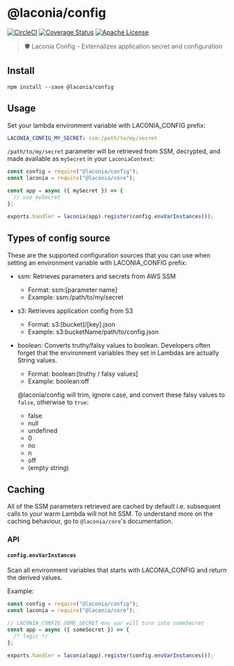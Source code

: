 # @laconia/config

[![CircleCI](https://circleci.com/gh/ceilfors/laconia/tree/master.svg?style=shield)](https://circleci.com/gh/ceilfors/laconia/tree/master)
[![Coverage Status](https://coveralls.io/repos/github/ceilfors/laconia/badge.svg?branch=master)](https://coveralls.io/github/ceilfors/laconia?branch=master)
[![Apache License](https://img.shields.io/badge/license-Apache-blue.svg)](LICENSE)

> 🛡️ Laconia Config - Externalizes application secret and configuration

## Install

```
npm install --save @laconia/config
```

## Usage

Set your lambda environment variable with LACONIA_CONFIG prefix:

```yml
LACONIA_CONFIG_MY_SECRET: ssm:/path/to/my/secret
```

`/path/to/my/secret` parameter will be retrieved from SSM, decrypted, and made available as
`mySecret` in your `LaconiaContext`:

```js
const config = require("@laconia/config");
const laconia = require("@laconia/core");

const app = async ({ mySecret }) => {
  // use mySecret
};

exports.handler = laconia(app).register(config.envVarInstances());
```

## Types of config source

These are the supported configuration sources that you can use when setting
an environment variable with LACONIA_CONFIG prefix:

* ssm: Retrieves parameters and secrets from AWS SSM

  * Format: ssm:[parameter name]
  * Example: ssm:/path/to/my/secret

* s3: Retrieves application config from S3

  * Format: s3:[bucket]/[key].json
  * Example: s3:bucketName/path/to/config.json

* boolean: Converts truthy/falsy values to boolean. Developers often forget that the environment variables they set in Lambdas are actually String values.

  * Format: boolean:[truthy / falsy values]
  * Example: boolean:off

  @laconia/config will trim, ignore case, and convert these falsy values to `false`, otherwise to `true`:

  * false
  * null
  * undefined
  * 0
  * no
  * n
  * off
  * (empty string)

## Caching

All of the SSM parameters retrieved are cached by default i.e. subsequent calls to your warm
Lambda will not hit SSM. To understand more on the caching behaviour, go to `@laconia/core`'s
documentation.

### API

#### `config.envVarInstances`

Scan all environment variables that starts with LACONIA_CONFIG and
return the derived values.

Example:

```js
const config = require("@laconia/config");
const laconia = require("@laconia/core");

// LACONIA_CONFIG_SOME_SECRET env var will turn into someSecret
const app = async ({ someSecret }) => {
  /* logic */
};

exports.handler = laconia(app).register(config.envVarInstances());
```
